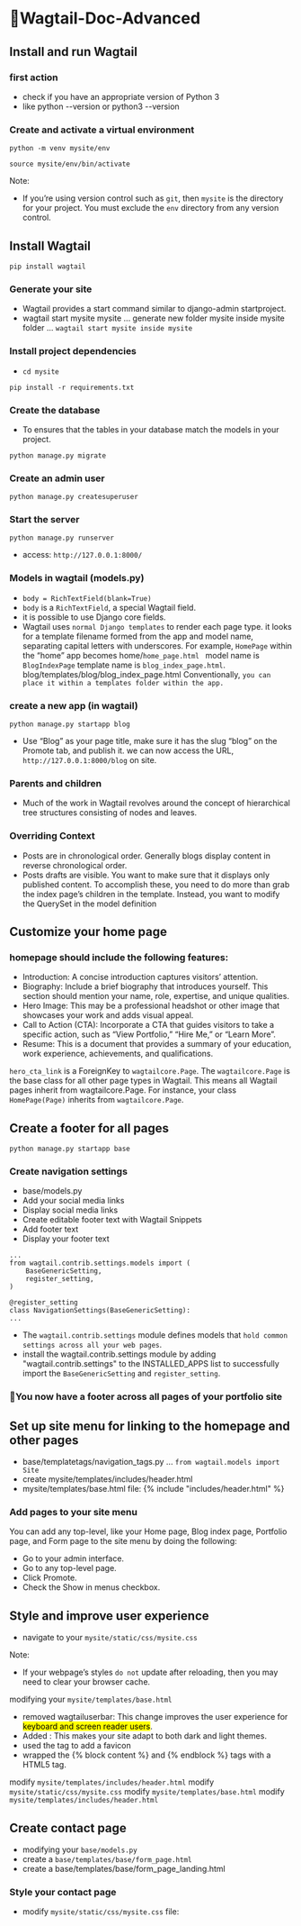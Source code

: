 # 🚀Wagtail-Doc-Advanced

## Install and run Wagtail
### first action
* check if you have an appropriate version of Python 3
* like python --version  or  python3 --version

### Create and activate a virtual environment
```
python -m venv mysite/env
```
```
source mysite/env/bin/activate
```
Note:
+ If you’re using version control such as `git`, then `mysite` is the directory for your project. You must exclude the `env` directory from any version control.

## Install Wagtail
```
pip install wagtail
```
### Generate your site
* Wagtail provides a start command similar to django-admin startproject.
* wagtail start mysite mysite  ...  generate new folder mysite inside mysite folder ... `wagtail start mysite inside mysite`
### Install project dependencies
- `cd mysite`
```
pip install -r requirements.txt
```
### Create the database
- To ensures that the tables in your database match the models in your project.
```
python manage.py migrate
```
### Create an admin user
```
python manage.py createsuperuser
```
### Start the server
```
python manage.py runserver
```
* access: `http://127.0.0.1:8000/`

### Models in wagtail (models.py)
* `body = RichTextField(blank=True)`
* `body` is a `RichTextField`, a special Wagtail field.
* it is possible to use Django core fields.
* Wagtail uses `normal Django templates` to render each page type. it looks for a template filename formed 
  from the app and model name, separating capital letters with underscores.
  For example, `HomePage` within the “home” app becomes home/`home_page.html `
  model name is `BlogIndexPage` template name is `blog_index_page.html`. blog/templates/blog/blog_index_page.html
  Conventionally, `you can place it within a templates folder within the app.`

### create a new app (in wagtail)
```
python manage.py startapp blog
```

* Use “Blog” as your page title, make sure it has the slug “blog” on the Promote tab, and publish it.
  we can now access the URL, `http://127.0.0.1:8000/blog` on site.
### Parents and children
* Much of the work in Wagtail revolves around the concept of hierarchical tree structures consisting of nodes and leaves.

### Overriding Context
* Posts are in chronological order. Generally blogs display content in reverse chronological order.
* Posts drafts are visible. You want to make sure that it displays only published content.
  To accomplish these, you need to do more than grab the index page’s children in the template. Instead, you want to modify the QuerySet in the model definition



## Customize your home page

### homepage should include the following features:
* Introduction: A concise introduction captures visitors’ attention.
* Biography: Include a brief biography that introduces yourself. This section should mention your name, role, expertise, and unique qualities.
* Hero Image: This may be a professional headshot or other image that showcases your work and adds visual appeal.
* Call to Action (CTA): Incorporate a CTA that guides visitors to take a specific action, such as “View Portfolio,” “Hire Me,” or “Learn More”.
* Resume: This is a document that provides a summary of your education, work experience, achievements, and qualifications.

`hero_cta_link` is a ForeignKey to `wagtailcore.Page`. The `wagtailcore.Page` is the base class for all other page types in Wagtail. 
This means all Wagtail pages inherit from wagtailcore.Page. For instance, your class `HomePage(Page)` inherits from `wagtailcore.Page`.

## Create a footer for all pages

```
python manage.py startapp base
```

### Create navigation settings
* base/models.py
* Add your social media links
* Display social media links
* Create editable footer text with Wagtail Snippets
* Add footer text
* Display your footer text


```
...
from wagtail.contrib.settings.models import (
    BaseGenericSetting,
    register_setting,
)

@register_setting
class NavigationSettings(BaseGenericSetting):
...

```
* The `wagtail.contrib.settings` module defines models that `hold common settings across all your web pages`.
* install the wagtail.contrib.settings module by adding "wagtail.contrib.settings" to the INSTALLED_APPS list
  to successfully import the `BaseGenericSetting` and `register_setting`.

### 🎉You now have a footer across all pages of your portfolio site


## Set up site menu for linking to the homepage and other pages
* base/templatetags/navigation_tags.py ... `from wagtail.models import Site`
* create mysite/templates/includes/header.html
* mysite/templates/base.html file:
  {% include "includes/header.html" %}
 
### Add pages to your site menu
You can add any top-level, like your Home page, Blog index page, Portfolio page, and Form page to the site menu by doing the following:
* Go to your admin interface.
* Go to any top-level page.
* Click Promote.
* Check the Show in menus checkbox.


## Style and improve user experience
+ navigate to your `mysite/static/css/mysite.css`

Note:
+ If your webpage’s styles `do not` update after reloading, then you may need to clear your browser cache.

modifying your `mysite/templates/base.html`
+ removed wagtailuserbar: This change improves the user experience for <mark>keyboard and screen reader users</mark>.
+ Added <meta name="color-scheme" content="light dark">: This makes your site adapt to both dark and light themes.
+ used the <link> tag to add a favicon
+ wrapped the {% block content %} and {% endblock %} tags with a <main> HTML5 tag.

modify `mysite/templates/includes/header.html`
modify `mysite/static/css/mysite.css`
modify `mysite/templates/base.html`
modify `mysite/templates/includes/header.html`


## Create contact page
* modifying your `base/models.py`
* create a `base/templates/base/form_page.html`
* create a base/templates/base/form_page_landing.html

### Style your contact page
+ modify `mysite/static/css/mysite.css` file:
